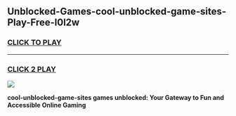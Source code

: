 
## Unblocked-Games-cool-unblocked-game-sites-Play-Free-l0l2w
<h3>
<a href="https://premium76.site?title=cool-unblocked-game-sites&ref=10A">CLICK TO PLAY</a></h3>
<hr>

<h3>
<a href="https://premium76.site?title=cool-unblocked-game-sites&ref=10A">CLICK 2 PLAY</a>
  
</h3>

<a href="https://premium76.site?title=cool-unblocked-game-sites&ref=10A"><img src="https://clearcache.store/games.png"></a>


**cool-unblocked-game-sites games unblocked: Your Gateway to Fun and Accessible Online Gaming**
